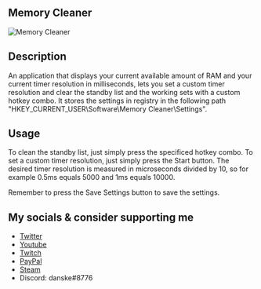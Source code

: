 ## Memory Cleaner
![Memory Cleaner](https://cdn.discordapp.com/attachments/759162962325143623/768230848801406986/unknown.png)
## Description
An application that displays your current available amount of RAM and your current timer resolution in milliseconds, lets you set a custom timer resolution and clear the standby list and the working sets with a custom hotkey combo. It stores the settings in registry in the following path "HKEY_CURRENT_USER\Software\Memory Cleaner\Settings".
## Usage
To clean the standby list, just simply press the specificed hotkey combo. To set a custom timer resolution, just simply press the Start button. The desired timer resolution is measured in microseconds divided by 10, so for example 0.5ms equals 5000 and 1ms equals 10000.

Remember to press the Save Settings button to save the settings.

## My socials & consider supporting me
- [Twitter](https://twitter.com/danskexd)
- [Youtube](https://www.youtube.com/c/danskexd)
- [Twitch](https://www.twitch.tv/lildanske)
- [PayPal](https://www.paypal.me/danskexd)
- [Steam](https://steamcommunity.com/id/danskexd)
- Discord: danske#8776
